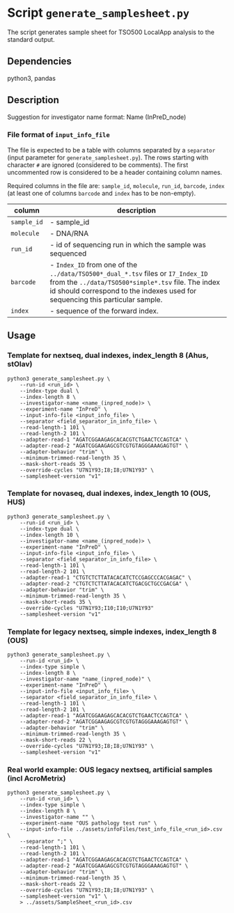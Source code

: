 # Script `generate_samplesheet.py`


The script generates sample sheet for TSO500 LocalApp analysis to the standard output.

## Dependencies

python3, pandas


## Description 

Suggestion for investigator name format: Name (InPreD_node)

### File format of `input_info_file`

The file is expected to be a table with columns separated by a `separator` (input parameter for `generate_samplesheet.py`).
The rows starting with character `#` are ignored (considered to be comments).
The first uncommented row is considered to be a header containing column names.

Required columns in the file are: `sample_id`, `molecule`, `run_id`, `barcode`, `index` (at least one of columns `barcode` and `index` has to be non-empty).

| column | description |
|---|---|
|`sample_id`| - sample_id|
|`molecule` | - DNA/RNA  | 
| `run_id`  | - id of sequencing run in which the sample was sequenced |
| `barcode` | - `Index_ID` from one of the `../data/TSO500*_dual_*.tsv` files or `I7_Index_ID` from the `../data/TSO500*simple*.tsv` file. The index id should correspond to the indexes used for sequencing this particular sample. | 
| `index`   | - sequence of the forward index. |


## Usage

### Template for nextseq, dual indexes, index_length 8 (Ahus, stOlav)

```
python3 generate_samplesheet.py \
	--run-id <run_id> \
	--index-type dual \
	--index-length 8 \
	--investigator-name <name_(inpred_node)> \
	--experiment-name "InPreD" \
	--input-info-file <input_info_file> \
	--separator <field_separator_in_info_file> \
	--read-length-1 101 \
	--read-length-2 101 \
	--adapter-read-1 "AGATCGGAAGAGCACACGTCTGAACTCCAGTCA" \
	--adapter-read-2 "AGATCGGAAGAGCGTCGTGTAGGGAAAGAGTGT" \
	--adapter-behavior "trim" \
	--minimum-trimmed-read-length 35 \
	--mask-short-reads 35 \
	--override-cycles "U7N1Y93;I8;I8;U7N1Y93" \
	--samplesheet-version "v1"
```

### Template for novaseq, dual indexes, index_length 10 (OUS, HUS)

```
python3 generate_samplesheet.py \
	--run-id <run_id> \
	--index-type dual \
	--index-length 10 \
	--investigator-name <name_(inpred_node)> \
	--experiment-name "InPreD" \
	--input-info-file <input_info_file> \
	--separator <field_separator_in_info_file> \
	--read-length-1 101 \
	--read-length-2 101 \
	--adapter-read-1 "CTGTCTCTTATACACATCTCCGAGCCCACGAGAC" \
	--adapter-read-2 "CTGTCTCTTATACACATCTGACGCTGCCGACGA" \
	--adapter-behavior "trim" \
	--minimum-trimmed-read-length 35 \
	--mask-short-reads 35 \
	--override-cycles "U7N1Y93;I10;I10;U7N1Y93"
	--samplesheet-version "v1"
```

### Template for legacy nextseq, simple indexes, index_length 8 (OUS)

```
python3 generate_samplesheet.py \
	--run-id <run_id> \
	--index-type simple \
	--index-length 8 \
	--investigator-name "name_(inpred_node)" \
	--experiment-name "InPreD" \
	--input-info-file <input_info_file> \
	--separator <field_separator_in_info_file> \
	--read-length-1 101 \
	--read-length-2 101 \
	--adapter-read-1 "AGATCGGAAGAGCACACGTCTGAACTCCAGTCA" \
	--adapter-read-2 "AGATCGGAAGAGCGTCGTGTAGGGAAAGAGTGT" \
	--adapter-behavior "trim" \
	--minimum-trimmed-read-length 35 \
	--mask-short-reads 22 \
	--override-cycles "U7N1Y93;I8;I8;U7N1Y93" \
	--samplesheet-version "v1"
```

### Real world example: OUS legacy nextseq, artificial samples (incl AcroMetrix)

```
python3 generate_samplesheet.py \
	--run-id <run_id> \
	--index-type simple \
	--index-length 8 \
	--investigator-name "" \
	--experiment-name "OUS pathology test run" \
	--input-info-file ../assets/infoFiles/test_info_file_<run_id>.csv \
	--separator ";" \
	--read-length-1 101 \
	--read-length-2 101 \
	--adapter-read-1 "AGATCGGAAGAGCACACGTCTGAACTCCAGTCA" \
	--adapter-read-2 "AGATCGGAAGAGCGTCGTGTAGGGAAAGAGTGT" \
	--adapter-behavior "trim" \
	--minimum-trimmed-read-length 35 \
	--mask-short-reads 22 \
	--override-cycles "U7N1Y93;I8;I8;U7N1Y93" \
	--samplesheet-version "v1" \
	> ../assets/SampleSheet_<run_id>.csv
```
